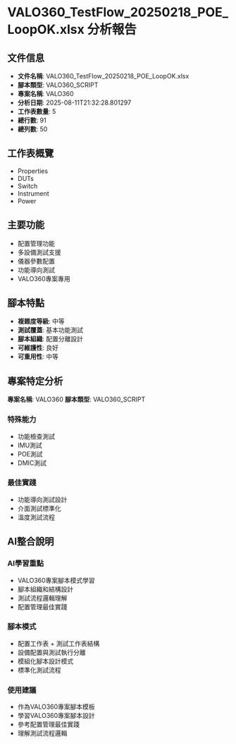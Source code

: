 # VALO360_TestFlow_20250218_POE_LoopOK.xlsx 分析報告

## 文件信息

- **文件名稱**: VALO360_TestFlow_20250218_POE_LoopOK.xlsx
- **腳本類型**: VALO360_SCRIPT
- **專案名稱**: VALO360
- **分析日期**: 2025-08-11T21:32:28.801297
- **工作表數量**: 5
- **總行數**: 91
- **總列數**: 50

## 工作表概覽

- Properties
- DUTs
- Switch
- Instrument
- Power

## 主要功能

- 配置管理功能
- 多設備測試支援
- 儀器參數配置
- 功能導向測試
- VALO360專案專用

## 腳本特點

- **複雜度等級**: 中等
- **測試覆蓋**: 基本功能測試
- **腳本組織**: 配置分離設計
- **可維護性**: 良好
- **可重用性**: 中等

## 專案特定分析

**專案名稱**: VALO360
**腳本類型**: VALO360_SCRIPT

### 特殊能力
- 功能檢查測試
- IMU測試
- POE測試
- DMIC測試

### 最佳實踐
- 功能導向測試設計
- 介面測試標準化
- 溫度測試流程

## AI整合說明

### AI學習重點
- VALO360專案腳本模式學習
- 腳本組織和結構設計
- 測試流程邏輯理解
- 配置管理最佳實踐

### 腳本模式
- 配置工作表 + 測試工作表結構
- 設備配置與測試執行分離
- 模組化腳本設計模式
- 標準化測試流程

### 使用建議
- 作為VALO360專案腳本模板
- 學習VALO360專案腳本設計
- 參考配置管理最佳實踐
- 理解測試流程邏輯

